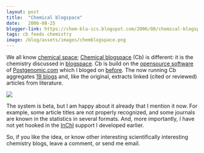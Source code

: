 ```yaml
---
layout: post
title:  "Chemical blogspace"
date:   2006-08-25
blogger-link: https://chem-bla-ics.blogspot.com/2006/08/chemical-blogspace.html
tags: cb feeds chemistry
image: /blog/assets/images/chemblogspace.png
---
```


We all know [chemical space](http://en.wikipedia.org/wiki/Chemical_space); [Chemical blogspace](http://wiki.cubic.uni-koeln.de/pg/) (Cb) is different:
it is the chemistry discussed in [blogspace](http://en.wikipedia.org/wiki/Blogspace). Cb is build on the
[opensource software](http://postgenomic.org/) of [Postgenomic.com](http://postgenomic.com/) which I bloged on
[before](http://chem-bla-ics.blogspot.com/2006/02/hot-articles-mining-semantic-web.html). The now running Cb aggregates
[19 blogs](http://wiki.cubic.uni-koeln.de/pg/all_blogs.php) and, like the original, extracts linked (cited or reviewed) articles from literature.

![](/blog/assets/images/chemblogspace.png)

The system is beta, but I am happy about it already that I mention it now. For example, some article titles are not properly recognized,
and some journals are known in the statistics in several formats. And, more importantly, I have not yet hooked in the
[InChI](http://chem-bla-ics.blogspot.com/2006/02/hacking-inchi-support-into.html) support I developed earlier.

So, if you like the idea, or know other interesting scientifically interesting chemistry blogs, leave a comment, or send me email.
